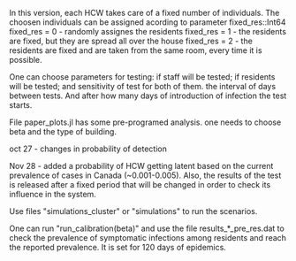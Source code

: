In this version, each HCW takes care of a fixed number of individuals. The choosen individuals can be assigned acording to parameter fixed_res::Int64
fixed_res = 0 - randomly assignes the residents
fixed_res = 1 - the residents are fixed, but they are spread all over the house
fixed_res = 2 -  the residents are fixed and are taken from the same room, every time it is possible.

One can choose parameters for testing:
if staff will be tested; if residents will be tested; and sensitivity of test for both of them.
the interval of days between tests. And after how many days of introduction of infection the test starts.

File paper_plots.jl has some pre-programed analysis. one needs to choose beta and the type of building.

oct 27 - changes in probability of detection

Nov 28 - added a probability of HCW getting latent based on the current prevalence of cases in Canada (~0.001-0.005). Also, the results of the test is released after a fixed period that will be changed in order to check its influence in the system.


Use files "simulations_cluster" or "simulations" to run the scenarios.

One can run "run_calibration(beta)" and use the file results_*_pre_res.dat to check the prevalence of symptomatic infections among residents and reach the reported prevalence. It is set for 120 days of epidemics.
